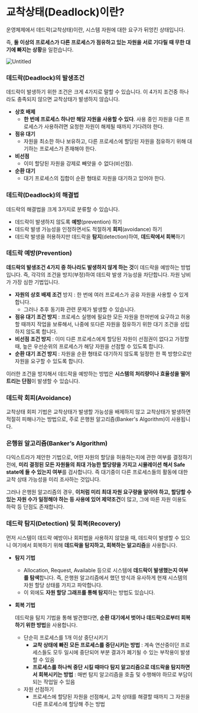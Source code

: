# 교착상태(Deadlock)이란?

운영체제에서 데드락(교착상태)이란, 시스템 자원에 대한 요구가 뒤엉킨 상태입니다.

즉, **둘 이상의 프로세스가 다른 프로세스가 점유하고 있는 자원을 서로 기다릴 때 무한 대기에 빠지는 상황**을 일컫습니다.

![Untitled](%E1%84%80%E1%85%AD%E1%84%8E%E1%85%A1%E1%86%A8%E1%84%89%E1%85%A1%E1%86%BC%E1%84%90%E1%85%A2(Deadlock)%E1%84%8B%E1%85%B5%E1%84%85%E1%85%A1%E1%86%AB%208f52c706d8484d12809720930617de16/Untitled.png)

### **데드락(Deadlock)의 발생조건**

데드락이 발생하기 위한 조건은 크게 4가지로 말할 수 있습니다. 이 4가지 조건중 하나라도 충족되지 않으면 교착상태가 발생하지 않습니다.

- **상호 배제**
    - **한 번에 프로세스 하나만 해당 자원을 사용할 수 있다**. 사용 중인 자원을 다른 프로세스가 사용하려면 요청한 자원이 해제될 때까지 기다려야 한다.
- **점유 대기**
    - 자원을 최소한 하나 보유하고, 다른 프로세스에 할당된 자원을 점유하기 위해 대기하는 프로세스가 존재해야 한다.
- **비선점**
    - 이미 할당된 자원을 강제로 빼앗을 수 없다(비선점).
- **순환 대기**
    - 대기 프로세스의 집합이 순환 형태로 자원을 대기하고 있어야 한다.
    

### **데드락(Deadlock)의 해결법**

데드락의 해결법을 크게 3가지로 분류할 수 있습니다.

- 데드락이 발생하지 않도록 **예방**(prevention) 하기
- 데드락 발생 가능성을 인정하면서도 적절하게 **회피**(avoidance) 하기
- 데드락 발생을 허용하지만 데드락을 **탐지**(detection)하여, **데드락에서 회복**하기

### **데드락 예방(Prevention)**

**데드락의 발생조건 4가지 중 하나라도 발생하지 않게 하는 것**이 데드락을 예방하는 방법입니다. 즉, 각각의 조건을 방지(부정)하여 데드락 발생 가능성을 차단합니다. 자원 낭비가 가장 심한 기법입니다.

- **자원의 상호 배제 조건** 방지 : 한 번에 여러 프로세스가 공유 자원을 사용할 수 있게 합니다.
    - 그러나 추후 동기화 관련 문제가 발생할 수 있습니다.
- **점유 대기 조건 방지** : 프로세스 실행에 필요한 모든 자원을 한꺼번에 요구하고 허용할 때까지 작업을 보류해서, 나중에 또다른 자원을 점유하기 위한 대기 조건을 성립하지 않도록 합니다.
- **비선점 조건 방지** : 이미 다른 프로세스에게 할당된 자원이 선점권이 없다고 가정할 때, 높은 우선순위의 프로세스가 해당 자원을 선점할 수 있도록 합니다.
- **순환 대기 조건 방지** : 자원을 순환 형태로 대기하지 않도록 일정한 한 쪽 방향으로만 자원을 요구할 수 있도록 합니다.

이러한 조건을 방지해서 데드락을 예방하는 방법은 **시스템의 처리량이나 효율성을 떨어트리는 단점**이 발생할 수 있습니다.

### **데드락 회피(Avoidance)**

교착상태 회피 기법은 교착상태가 발생할 가능성을 배제하지 않고 교착상태가 발생하면 적절히 피해나가는 방법으로, 주로 은행원 알고리즘(Banker's Algorithm)이 사용됩니다.

### **은행원 알고리즘(Banker’s Algorithm)**

다익스트라가 제안한 기법으로, 어떤 자원의 할당을 허용하는지에 관한 여부를 결정하기 전에, **미리 결정된 모든 자원들의 최대 가능한 할당량을 가지고 시뮬레이션 해서 Safe state에 들 수 있는지 여부**를 검사합니다. 즉 대기중이 다른 프로세스들의 활동에 대한 교착 상태 가능성을 미리 조사하는 것입니다.

그러나 은행원 알고리즘의 경우, **이처럼 미리 최대 자원 요구량을 알아야 하고, 할당할 수 있는 자원 수가 일정해야 하는 등 사용에 있어 제약조건**이 많고, 그에 따른 자원 이용도 하락 등 단점도 존재합니다.

### **데드락 탐지(Detection) 및 회복(Recovery)**

먼저 시스템이 데드락 예방이나 회피법을 사용하지 않았을 때, 데드락이 발생할 수 있으니 여기에서 회복하기 위해 **데드락을 탐지하고, 회복하는 알고리즘**을 사용합니다.

- **탐지 기법**
    - Allocation, Request, Available 등으로 시스템에 **데드락이 발생했는지 여부를 탐색**합니다. 즉, 은행원 알고리즘에서 했던 방식과 유사하게 현재 시스템의 자원 할당 상태를 가지고 파악합니다.
    - 이 외에도 **자원 할당 그래프를 통해 탐지**하는 방법도 있습니다.
- **회복 기법**
    
    데드락을 탐지 기법을 통해 발견했다면, **순환 대기에서 벗어나 데드락으로부터 회복하기 위한 방법**을 사용합니다.
    
    - 단순히 프로세스를 1개 이상 중단시키기
        - **교착 상태에 빠진 모든 프로세스를 중단시키는 방법** : 계속 연산중이던 프로세스들도 모두 일시에 중단되어 부분 결과가 폐기될 수 있는 부작용이 발생할 수 있음
        - **프로세스를 하나씩 중단 시킬 때마다 탐지 알고리즘으로 데드락을 탐지하면서 회복시키는 방법** : 매번 탐지 알고리즘을 호출 및 수행해야 하므로 부담이 되는 작업일 수 있음
    - 자원 선점하기
        - 프로세스에 할당된 자원을 선점해서, 교착 상태를 해결할 때까지 그 자원을 다른 프로세스에 할당해 주는 방법